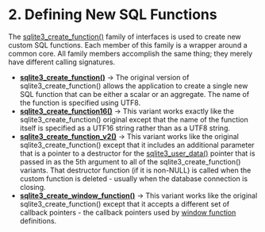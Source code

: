 # 2\. Defining New SQL Functions



The [sqlite3\_create\_function()](c3ref/create_function.html) family of interfaces is used to create
new custom SQL functions. Each member of this family is a wrapper around
a common core. All family members accomplish the same thing; they merely
have different calling signatures.



* **[sqlite3\_create\_function()](c3ref/create_function.html)** →
The original version of sqlite3\_create\_function() allows the application
to create a single new SQL function that can be either a scalar or an
aggregate. The name of the function is specified using UTF8\.
* **[sqlite3\_create\_function16()](c3ref/create_function.html)** →
This variant works exactly like the sqlite3\_create\_function() original
except that the name of the function itself is specified as a UTF16
string rather than as a UTF8 string.
* **[sqlite3\_create\_function\_v2()](c3ref/create_function.html)** →
This variant works like the original sqlite3\_create\_function() except
that it includes an additional parameter that is a pointer to a
destructor for the [sqlite3\_user\_data()](c3ref/user_data.html) pointer that is passed in
as the 5th argument to all of the sqlite3\_create\_function() variants.
That destructor function (if it is non\-NULL) is called when the
custom function is deleted \- usually when the database connection is
closing.
* **[sqlite3\_create\_window\_function()](c3ref/create_function.html)** →
This variant works like the original sqlite3\_create\_function() except
that it accepts a different set of callback pointers \- the callback
pointers used by [window function](windowfunctions.html) definitions.


